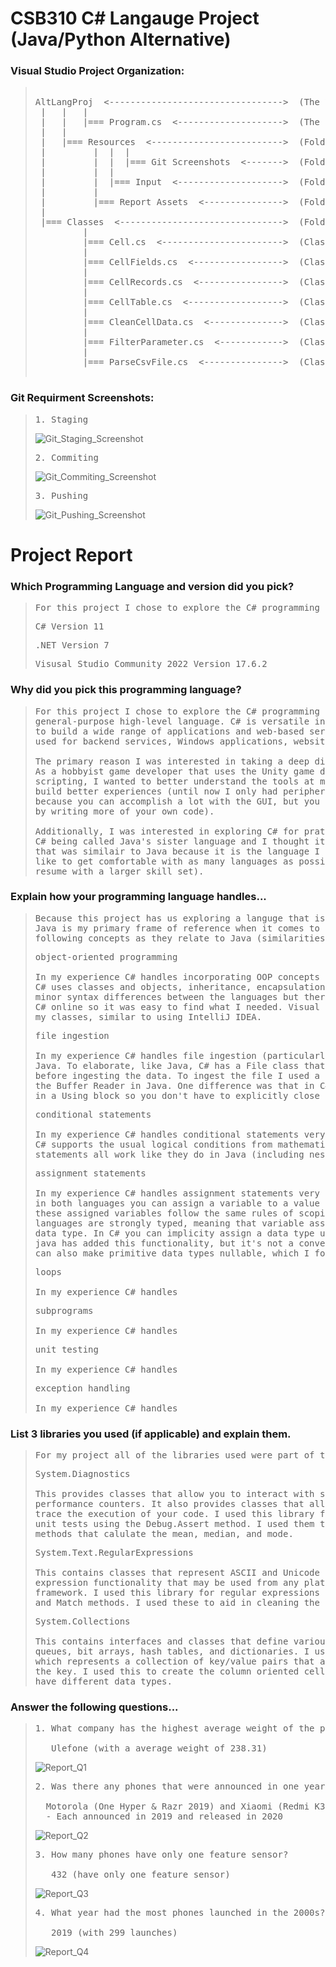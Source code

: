 # CSB310 C# Langauge Project (Java/Python Alternative)

### Visual Studio Project Organization:
> <pre>
>  
> AltLangProj  <--------------------------------->  (The Visual Studio Project)  
>  |   |   |  
>  |   |   |=== Program.cs  <-------------------->  (The Main Program Driver)  
>  |   |  
>  |   |=== Resources  <------------------------->  (Folder Containing Project Resources)  
>  |         |  |  |
>  |         |  |  |=== Git Screenshots  <------->  (Folder Containing Required Git Screenshots)  
>  |         |  |  
>  |         |  |=== Input  <-------------------->  (Folder Containing Input csv Files)  
>  |         |  
>  |         |=== Report Assets  <--------------->  (Folder Containing Screenshots for Report)  
>  |  
>  |=== Classes  <------------------------------->  (Folder Containing the Classes for the Project)
>          |  
>          |=== Cell.cs  <----------------------->  (Class representing one cell record)  
>          |  
>          |=== CellFields.cs  <----------------->  (Class representing a column oriented table)  
>          |  
>          |=== CellRecords.cs  <---------------->  (Class representing a row oriented table)  
>          |  
>          |=== CellTable.cs  <------------------>  (Class where I implemented my additional methods)
>          |  
>          |=== CleanCellData.cs  <-------------->  (Class to clean cell data)  
>          |  
>          |=== FilterParameter.cs  <------------>  (Class to filter results)  
>          |  
>          |=== ParseCsvFile.cs  <--------------->  (Class to parse csv file)  
>  
> </pre>

### Git Requirment Screenshots:
> <pre>
> 1. Staging
> </pre>
> ![Git_Staging_Screenshot](https://github.com/twopercentjazz/CSB310_AltLangProj/assets/49768882/7174de4b-62c7-45eb-971f-0cc1239611a6)
> <pre>
> 2. Commiting
> </pre>
> ![Git_Commiting_Screenshot](https://github.com/twopercentjazz/CSB310_AltLangProj/assets/49768882/cbf1d54b-78af-45f3-8e02-042f0bda1e4b)
> <pre>
> 3. Pushing
> </pre>
> ![Git_Pushing_Screenshot](https://github.com/twopercentjazz/CSB310_AltLangProj/assets/49768882/bb20bcdc-ebd2-4d12-992c-36c0c47ca2f6)

# Project Report

### Which Programming Language and version did you pick?
> <pre>
> For this project I chose to explore the C# programming language using the Visual Studio IDE. 
> </pre>
> <pre>
> C# Version 11
> </pre>
> <pre>
> .NET Version 7
> </pre>
> <pre>
> Visusal Studio Community 2022 Version 17.6.2
> </pre>

### Why did you pick this programming language?
> <pre>
> For this project I chose to explore the C# programming language because it is a widely used 
> general-purpose high-level language. C# is versatile in the industry and it is used today 
> to build a wide range of applications and web-based services. For example, C# is commonly 
> used for backend services, Windows applications, website development, and game development. 
>
> The primary reason I was interested in taking a deep dive into C# was for game development.
> As a hobbyist game developer that uses the Unity game development engine, which uses C# for
> scripting, I wanted to better understand the tools at my disposal and step up my game to 
> build better experiences (until now I only had peripheral experience with the language 
> because you can accomplish a lot with the GUI, but you can better customize an experience
> by writing more of your own code). 
>
> Additionally, I was interested in exploring C# for pratical reasons. To elaborate, I've heard 
> C# being called Java's sister language and I thought it would be useful to learn a language 
> that was similair to Java because it is the language I am most familair with, and I would
> like to get comfortable with as many languages as possible before schools over (to pad my
> resume with a larger skill set). 
> </pre>

### Explain how your programming language handles...
> <pre>
> Because this project has us exploring a languge that is an alternative to Java, and because
> Java is my primary frame of reference when it comes to programming, I will explore the 
> following concepts as they relate to Java (similarities/differences). 
> </pre>
> <pre>
> object-oriented programming
>
> In my experience C# handles incorporating OOP concepts very similarly to Java. To elaborate,
> C# uses classes and objects, inheritance, encapsulation, and polymorphism. There are some 
> minor syntax differences between the languages but there is robust documentation for 
> C# online so it was easy to find what I needed. Visual Studio made it easy to organize 
> my classes, similar to using IntelliJ IDEA. 
> </pre>
> <pre>
> file ingestion
>
> In my experience C# handles file ingestion (particularly for csv/text) very similarly to
> Java. To elaborate, like Java, C# has a File class that lets you check if a file exists 
> before ingesting the data. To ingest the file I used a Stream Reader in C#, where I use
> the Buffer Reader in Java. One difference was that in C# you can perfrom file ingestion
> in a Using block so you don't have to explicitly close the Reader object after use.
> </pre>
> <pre>
> conditional statements
>
> In my experience C# handles conditional statements very similarly to Java. To elaborate, 
> C# supports the usual logical conditions from mathematics, and the if, if-else, and else 
> statements all work like they do in Java (including nesting conditinals).  
> </pre>
> <pre>
> assignment statements
>
> In my experience C# handles assignment statements very similarly to Java. To elaborate,
> in both languages you can assign a variable to a value using the equals sign (and accessing
> these assigned variables follow the same rules of scoping in both languages). Also, both 
> languages are strongly typed, meaning that variable assignment must be associated with a 
> data type. In C# you can implicity assign a data type using the var keyword (but I think 
> java has added this functionality, but it's not a convention I use in Java). In C# you 
> can also make primitive data types nullable, which I found helpful for this project. 
> </pre>
> <pre>
> loops
>
> In my experience C# handles 
> </pre>
> <pre>
> subprograms
>
> In my experience C# handles 
> </pre>
> <pre>
> unit testing
>
> In my experience C# handles 
> </pre>
> <pre>
> exception handling
>
> In my experience C# handles 
> </pre>

### List 3 libraries you used (if applicable) and explain them. 
> <pre>
> For my project all of the libraries used were part of the System namespace.
> </pre>
> <pre>
> System.Diagnostics
>
> This provides classes that allow you to interact with system processes, event logs, and
> performance counters. It also provides classes that allow you to debug you application and
> trace the execution of your code. I used this library for the latter reason so I could write
> unit tests using the Debug.Assert method. I used them to test the functionality of my analytic
> methods that calulate the mean, median, and mode.
> </pre>
> <pre>
> System.Text.RegularExpressions
>
> This contains classes that represent ASCII and Unicode character encodings. It provides regular
> expression functionality that may be used from any platform or language that runs within the .NET
> framework. I used this library for regular expressions by using the Regex class and the Replace 
> and Match methods. I used these to aid in cleaning the data that was parsed from the csv file. 
> </pre>
> <pre>
> System.Collections
>
> This contains interfaces and classes that define various collections of objects, such as lists,
> queues, bit arrays, hash tables, and dictionaries. I used this library for the Hashtable class,
> which represents a collection of key/value pairs that are organized based on the hash code of 
> the key. I used this to create the column oriented cell table because the values are allowed to
> have different data types.
> </pre>

### Answer the following questions...
> <pre>
> 1. What company has the highest average weight of the phone body?
> 
>    Ulefone (with a average weight of 238.31)
> </pre>
> ![Report_Q1](https://github.com/twopercentjazz/CSB310_AltLangProj/assets/49768882/d8ebc3f1-bb4c-4939-b3a1-0b8267897da1)
> <pre>
> 2. Was there any phones that were announced in one year and released in another? 
>
>   Motorola (One Hyper & Razr 2019) and Xiaomi (Redmi K30 5G & Mi Mix Alpha)
>   - Each announced in 2019 and released in 2020
> </pre>
> ![Report_Q2](https://github.com/twopercentjazz/CSB310_AltLangProj/assets/49768882/c501d777-5c9a-4117-93ce-acb63fefd3e3)
> <pre>
> 3. How many phones have only one feature sensor?
>
>    432 (have only one feature sensor)
> </pre>
> ![Report_Q3](https://github.com/twopercentjazz/CSB310_AltLangProj/assets/49768882/7959a91f-68fe-45b1-b086-0cfb8c289371)
> <pre>
> 4. What year had the most phones launched in the 2000s?
>
>    2019 (with 299 launches)
> </pre>
> ![Report_Q4](https://github.com/twopercentjazz/CSB310_AltLangProj/assets/49768882/48a1f099-6aa5-4c9b-9d4f-defef13f7a09)



